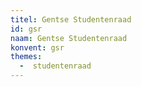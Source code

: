 ```yaml
---
titel: Gentse Studentenraad
id: gsr
naam: Gentse Studentenraad
konvent: gsr
themes:
  -  studentenraad
---
```

